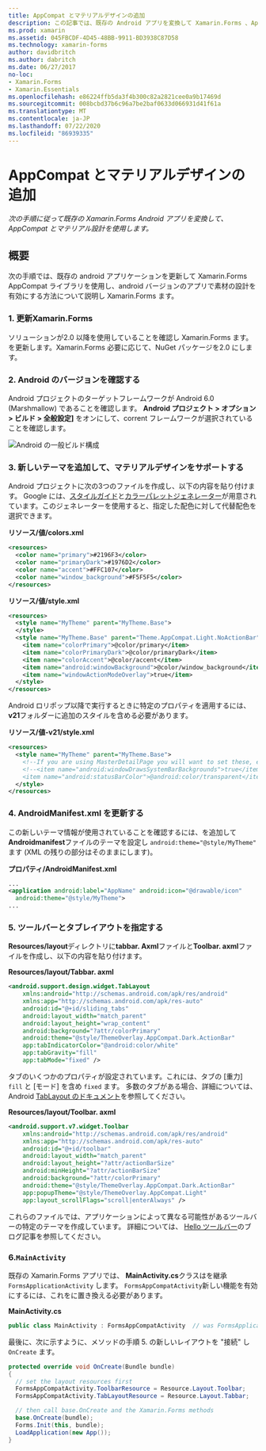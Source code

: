 ```yaml
---
title: AppCompat とマテリアルデザインの追加
description: この記事では、既存の Android アプリを変換して Xamarin.Forms 、AppCompat とマテリアル設計を使用する方法について説明します。
ms.prod: xamarin
ms.assetid: 045FBCDF-4D45-48BB-9911-BD3938C87D58
ms.technology: xamarin-forms
author: davidbritch
ms.author: dabritch
ms.date: 06/27/2017
no-loc:
- Xamarin.Forms
- Xamarin.Essentials
ms.openlocfilehash: e86224ffb5da3f4b300c82a2821cee0a9b17469d
ms.sourcegitcommit: 008bcbd37b6c96a7be2baf0633d066931d41f61a
ms.translationtype: MT
ms.contentlocale: ja-JP
ms.lasthandoff: 07/22/2020
ms.locfileid: "86939335"
---
```

# <a name="adding-appcompat-and-material-design"></a>AppCompat とマテリアルデザインの追加

_次の手順に従って既存の Xamarin.Forms Android アプリを変換して、AppCompat とマテリアル設計を使用します。_

<!-- source https://gist.github.com/jassmith/a3b2a543f99126782936
https://blog.xamarin.com/material-design-for-your-xamarin-forms-android-apps/ -->

## <a name="overview"></a>概要

次の手順では、既存の android アプリケーションを更新して Xamarin.Forms AppCompat ライブラリを使用し、android バージョンのアプリで素材の設計を有効にする方法について説明し Xamarin.Forms ます。

### <a name="1-update-xamarinforms"></a>1. 更新Xamarin.Forms

ソリューションが2.0 以降を使用していることを確認し Xamarin.Forms ます。 を更新します。Xamarin.Forms
  必要に応じて、NuGet パッケージを2.0 にします。

### <a name="2-check-android-version"></a>2. Android のバージョンを確認する

Android プロジェクトのターゲットフレームワークが Android 6.0 (Marshmallow) であることを確認します。 **Android プロジェクト > オプション > ビルド > 全般設定]** をオンにして、corrent フレームワークが選択されていることを確認します。

 ![Android の一般ビルド構成](appcompat-images/target-android-6-sml.png)

### <a name="3-add-new-themes-to-support-material-design"></a>3. 新しいテーマを追加して、マテリアルデザインをサポートする

Android プロジェクトに次の3つのファイルを作成し、以下の内容を貼り付けます。 Google には、[スタイルガイド](https://www.google.com/design/spec/style/color.html#color-color-palette)と[カラーパレットジェネレーター](https://www.materialpalette.com/)が用意されています。このジェネレーターを使用すると、指定した配色に対して代替配色を選択できます。

**リソース/値/colors.xml**

```xml
<resources>
  <color name="primary">#2196F3</color>
  <color name="primaryDark">#1976D2</color>
  <color name="accent">#FFC107</color>
  <color name="window_background">#F5F5F5</color>
</resources>
```

**リソース/値/style.xml**

```xml
<resources>
  <style name="MyTheme" parent="MyTheme.Base">
  </style>
  <style name="MyTheme.Base" parent="Theme.AppCompat.Light.NoActionBar">
    <item name="colorPrimary">@color/primary</item>
    <item name="colorPrimaryDark">@color/primaryDark</item>
    <item name="colorAccent">@color/accent</item>
    <item name="android:windowBackground">@color/window_background</item>
    <item name="windowActionModeOverlay">true</item>
  </style>
</resources>
```

Android ロリポップ以降で実行するときに特定のプロパティを適用するには、 **v21**フォルダーに追加のスタイルを含める必要があります。

**リソース/値-v21/style.xml**

```xml
<resources>
  <style name="MyTheme" parent="MyTheme.Base">
    <!--If you are using MasterDetailPage you will want to set these, else you can leave them out-->
    <!--<item name="android:windowDrawsSystemBarBackgrounds">true</item>
    <item name="android:statusBarColor">@android:color/transparent</item>-->
  </style>
</resources>
```

### <a name="4-update-androidmanifestxml"></a>4. AndroidManifest.xml を更新する

この新しいテーマ情報が使用されていることを確認するには、を追加して**Androidmanifest**ファイルのテーマを設定し `android:theme="@style/MyTheme"` ます (XML の残りの部分はそのままにします)。

**プロパティ/AndroidManifest.xml**

```xml
...
<application android:label="AppName" android:icon="@drawable/icon"
  android:theme="@style/MyTheme">
...
```

### <a name="5-provide-toolbar-and-tab-layouts"></a>5. ツールバーとタブレイアウトを指定する

**Resources/layout**ディレクトリに**tabbar. Axml**ファイルと**Toolbar. axml**ファイルを作成し、以下の内容を貼り付けます。

**Resources/layout/Tabbar. axml**

```xml
<android.support.design.widget.TabLayout
    xmlns:android="http://schemas.android.com/apk/res/android"
    xmlns:app="http://schemas.android.com/apk/res-auto"
    android:id="@+id/sliding_tabs"
    android:layout_width="match_parent"
    android:layout_height="wrap_content"
    android:background="?attr/colorPrimary"
    android:theme="@style/ThemeOverlay.AppCompat.Dark.ActionBar"
    app:tabIndicatorColor="@android:color/white"
    app:tabGravity="fill"
    app:tabMode="fixed" />
```

タブのいくつかのプロパティが設定されています。これには、タブの [重力] `fill` と [モード] を含め `fixed` ます。
多数のタブがある場合、詳細については、Android [TabLayout のドキュメント](https://developer.android.com/reference/android/support/design/widget/TabLayout.html)を参照してください。

**Resources/layout/Toolbar. axml**

```xml
<android.support.v7.widget.Toolbar
    xmlns:android="http://schemas.android.com/apk/res/android"
    xmlns:app="http://schemas.android.com/apk/res-auto"
    android:id="@+id/toolbar"
    android:layout_width="match_parent"
    android:layout_height="?attr/actionBarSize"
    android:minHeight="?attr/actionBarSize"
    android:background="?attr/colorPrimary"
    android:theme="@style/ThemeOverlay.AppCompat.Dark.ActionBar"
    app:popupTheme="@style/ThemeOverlay.AppCompat.Light"
    app:layout_scrollFlags="scroll|enterAlways" />
```

これらのファイルでは、アプリケーションによって異なる可能性があるツールバーの特定のテーマを作成しています。
詳細については、 [Hello ツールバー](https://blog.xamarin.com/android-tips-hello-toolbar-goodbye-action-bar/)のブログ記事を参照してください。

### <a name="6-update-the-mainactivity"></a>6.`MainActivity`

既存の Xamarin.Forms アプリでは、 **MainActivity.cs**クラスはを継承 `FormsApplicationActivity` します。 `FormsAppCompatActivity`新しい機能を有効にするには、これをに置き換える必要があります。

**MainActivity.cs**

```csharp
public class MainActivity : FormsAppCompatActivity  // was FormsApplicationActivity
```

最後に、次に示すように、メソッドの手順 5. の新しいレイアウトを "接続" し `OnCreate` ます。

```csharp
protected override void OnCreate(Bundle bundle)
{
  // set the layout resources first
  FormsAppCompatActivity.ToolbarResource = Resource.Layout.Toolbar;
  FormsAppCompatActivity.TabLayoutResource = Resource.Layout.Tabbar;

  // then call base.OnCreate and the Xamarin.Forms methods
  base.OnCreate(bundle);
  Forms.Init(this, bundle);
  LoadApplication(new App());
}
```
